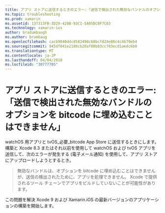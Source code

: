 ```yaml
---
title: アプリ ストアに送信するときのエラー:「送信で検出された無効なバンドルのオプションを bitcode に埋め込むことはできません」
ms.topic: troubleshooting
ms.prod: xamarin
ms.assetid: 137313FB-3D29-428B-93C1-5A05DC8F7C03
ms.technology: xamarin-ios
author: bradumbaugh
ms.author: brumbaug
ms.openlocfilehash: cacb9040ddc8582490c68bcfd24e80c4c4679eb4
ms.sourcegitcommit: 945df041e2180cb20af08b83cc703ecd1aedc6b0
ms.translationtype: MT
ms.contentlocale: ja-JP
ms.lasthandoff: 04/04/2018
ms.locfileid: "30777705"
---
```

# <a name="error-when-submitting-to-app-store-invalid-bundle---options-not-allowed-to-be-embedded-in-bitcode-are-detected-in-the-submission"></a>アプリ ストアに送信するときのエラー:「送信で検出された無効なバンドルのオプションを bitcode に埋め込むことはできません」

watchOS 用アプリと tvOS_必要_bitcode App Store に送信するときにします。 構築と Xcode 8.3 またはそれ以前を使用して watchOS および tvOS アプリを送信して、次のエラーが発生する (電子メール通知) を使用して、アプリ ストアにアップロードしようとするとき。

>無効なバンドルは、オプションを bitcode に埋め込むことはできませんが、送信の検出されたために、アプリを処理できません。 Xcode で提供されるツール チェーンでアプリをビルドしていないことが可能性があります。

この問題を解決 Xcode 9 および Xamarin.iOS の最新バージョンのアプリケーションの構築を開始します。
